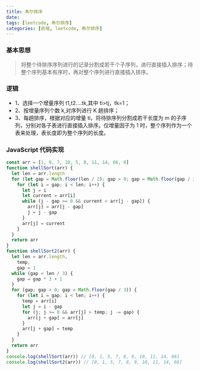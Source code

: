 ```yaml
---
title: 希尔排序
date:
tags: [leetcode, 希尔排序]
categories: [前端, leetcode, 希尔排序]
---
```


### 基本思想

> 将整个待排序序列进行的记录分割成若干个子序列，进行直接插入排序；待整个序列基本有序时，再对整个序列进行直接插入排序。

### 逻辑

- 1、选择一个增量序列 t1,t2....tk,其中 ti>tj，tk=1；
- 2、按增量序列个数 k,对序列进行 K 趟排序；
- 3、每趟排序，根据对应的增量 ti，将待排序列分割成若干长度为 m 的子序列，分别对各子表进行直接插入排序。仅增量因子为 1 时，整个序列作为一个表来处理，表长度即为整个序列的长度。

### JavaScript 代码实现

```javascript
const arr = [1, 9, 7, 10, 5, 8, 11, 14, 66, 0]
function shellSort(arr) {
  let len = arr.length
  for (let gap = Math.floor(len / 2); gap > 0; gap = Math.floor(gap / 2)) {
    for (let i = gap; i < len; i++) {
      let j = i
      let current = arr[i]
      while (j - gap >= 0 && current < arr[j - gap]) {
        arr[j] = arr[j - gap]
        j = j - gap
      }
      arr[j] = current
    }
  }
  return arr
}
function shellSort2(arr) {
  let len = arr.length,
    temp,
    gap = 1
  while (gap < len / 3) {
    gap = gap * 3 + 1
  }
  for (gap; gap > 0; gap = Math.floor(gap / 3)) {
    for (let i = gap; i < len; i++) {
      temp = arr[i]
      let j = i - gap
      for (j; j >= 0 && arr[j] > temp; j -= gap) {
        arr[j + gap] = arr[j]
      }
      arr[j + gap] = temp
    }
  }
  return arr
}
console.log(shellSort(arr)) // [0, 1, 5, 7, 8, 9, 10, 11, 14, 66]
console.log(shellSort2(arr)) // [0, 1, 5, 7, 8, 9, 10, 11, 14, 66]
```
